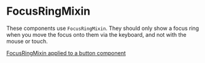 # FocusRingMixin

These components use `FocusRingMixin`. They should only show a focus ring when
you move the focus onto them via the keyboard, and not with the mouse or touch.

[FocusRingMixin applied to a button component](/demos/focusRing.html)
